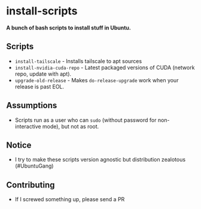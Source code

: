 # install-scripts
__A bunch of bash scripts to install stuff in Ubuntu.__

## Scripts
  * `install-tailscale` - Installs tailscale to apt sources
  * `install-nvidia-cuda-repo` - Latest packaged versions of CUDA (network repo, update with apt).
  * `upgrade-old-release` - Makes `do-release-upgrade` work when your release is past EOL.

## Assumptions
  * Scripts run as a user who can `sudo` (without password for non-interactive mode), but not as root.
  
## Notice
  * I try to make these scripts version agnostic but distribution zealotous (#UbuntuGang)

## Contributing
  * If I screwed something up, please send a PR
